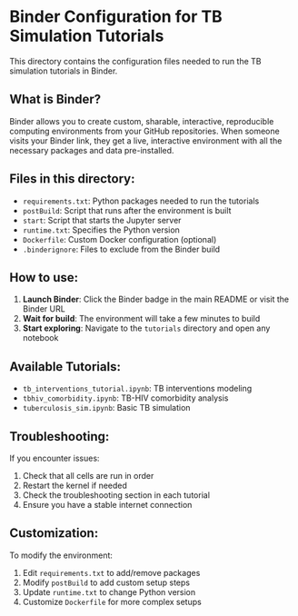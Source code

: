 # Binder Configuration for TB Simulation Tutorials

This directory contains the configuration files needed to run the TB simulation tutorials in Binder.

## What is Binder?

Binder allows you to create custom, sharable, interactive, reproducible computing environments from your GitHub repositories. When someone visits your Binder link, they get a live, interactive environment with all the necessary packages and data pre-installed.

## Files in this directory:

- `requirements.txt`: Python packages needed to run the tutorials
- `postBuild`: Script that runs after the environment is built
- `start`: Script that starts the Jupyter server
- `runtime.txt`: Specifies the Python version
- `Dockerfile`: Custom Docker configuration (optional)
- `.binderignore`: Files to exclude from the Binder build

## How to use:

1. **Launch Binder**: Click the Binder badge in the main README or visit the Binder URL
2. **Wait for build**: The environment will take a few minutes to build
3. **Start exploring**: Navigate to the `tutorials` directory and open any notebook

## Available Tutorials:

- `tb_interventions_tutorial.ipynb`: TB interventions modeling
- `tbhiv_comorbidity.ipynb`: TB-HIV comorbidity analysis
- `tuberculosis_sim.ipynb`: Basic TB simulation

## Troubleshooting:

If you encounter issues:
1. Check that all cells are run in order
2. Restart the kernel if needed
3. Check the troubleshooting section in each tutorial
4. Ensure you have a stable internet connection

## Customization:

To modify the environment:
1. Edit `requirements.txt` to add/remove packages
2. Modify `postBuild` to add custom setup steps
3. Update `runtime.txt` to change Python version
4. Customize `Dockerfile` for more complex setups 